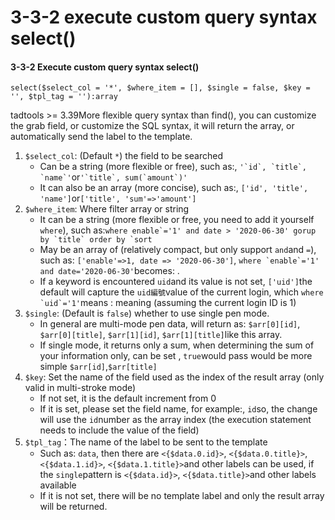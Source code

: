 # 3-3-2 execute custom query syntax select\(\)



#### 3-3-2 Execute custom query syntax select\(\)

```text
select($select_col = '*', $where_item = [], $single = false, $key = '', $tpl_tag = ''):array
```

tadtools &gt;= 3.39More flexible query syntax than find\(\), you can customize the grab field, or customize the SQL syntax, it will return the array, or automatically send the label to the template.

1. `$select_col`: \(Default `*`\) the field to be searched
   * Can be a string \(more flexible or free\), such as:, ``'`id`, `title`, `name`'``or``'`title`, sum(`amount`)'``
   * It can also be an array \(more concise\), such as:, `['id', 'title', 'name']`or`['title', 'sum'=>'amount']`
2. `$where_item`: Where filter array or string
   * It can be a string \(more flexible or free, you need to add it yourself `where`\), such as:```where enable`='1' and date > '2020-06-30' gorup by `title` order by `sort```
   * May be an array of \(relatively compact, but only support `and`and `=`\), such as: `['enable'=>1, date => '2020-06-30']`, ``where `enable`='1' and date='2020-06-30'``becomes: .
   * If a keyword is encountered `uid`and its value is not set, `['uid']`the default will capture the `uid編號`value of the current login, which ``where `uid`='1'``means : meaning \(assuming the current login ID is 1\)
3. `$single`: \(Default is `false`\) whether to use single pen mode.
   * In general are multi-mode pen data, will return as: `$arr[0][id]`, `$arr[0][title]`, `$arr[1][id]`, `$arr[1][title]`like this array.
   * If single mode, it returns only a sum, when determining the sum of your information only, can be set , `true`would pass would be more simple `$arr[id]`,`$arr[title]`
4. `$key`: Set the name of the field used as the index of the result array \(only valid in multi-stroke mode\)
   * If not set, it is the default increment from 0
   * If it is set, please set the field name, for example:, `id`so, the change will use the `id`number as the array index \(the execution statement needs to include the value of the field\)
5. `$tpl_tag`：The name of the label to be sent to the template
   * Such as: `data`, then there are `<{$data.0.id}>`, `<{$data.0.title}>`, `<{$data.1.id}>`, `<{$data.1.title}>`and other labels can be used, if the `single`pattern is `<{$data.id}>`, `<{$data.title}>`and other labels available
   * If it is not set, there will be no template label and only the result array will be returned.

